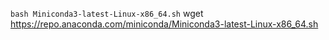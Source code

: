 `bash Miniconda3-latest-Linux-x86_64.sh`
wget https://repo.anaconda.com/miniconda/Miniconda3-latest-Linux-x86_64.sh
